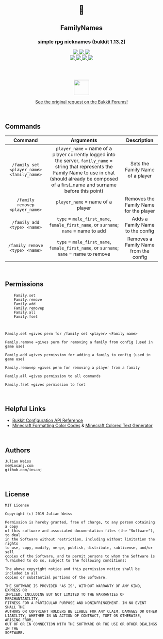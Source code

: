 <h1 align="center">
🏰
</h1>

<h2 align="center">
FamilyNames
</h2>

<h3 align="center">
simple rpg nicknames (bukkit 1.13.2)
</h3>

<p align="center">
  <a href="https://github.com/insanj/familynames/releases">
    <img src="https://img.shields.io/github/release/insanj/familynames.svg" />
  </a>

  <a href="https://github.com/insanj/familynames/releases">
    <img src="https://img.shields.io/github/release-date/insanj/familynames.svg" />
  </a>

  <a href="https://github.com/insanj/familynames/">
    <img src="https://img.shields.io/github/languages/code-size/insanj/familynames.svg" />
  </a>

  <br/>

  <a href="https://github.com/insanj/familynames/blob/master/LICENSE">
    <img src="https://img.shields.io/github/license/insanj/familynames.svg" />
  </a>

  <a href="https://jdk.java.net/">
    <img src="https://img.shields.io/badge/java-8-yellow.svg" />
  </a>

  <a href="https://getbukkit.org/download/craftbukkit">
    <img src="https://img.shields.io/badge/bukkit-1.13.2-purple.svg" />
  </a>

  <a href="https://github.com/insanj/familynames/releases">
    <img src="https://img.shields.io/badge/🚀-Download%20on%20Github-red.svg" />
  </a>
</p>

<br/><br/>

<p align="center">
<img src="https://pbs.twimg.com/profile_images/1205959797/bukkit_400x400.png" width="50" height="50" >
</p>

<p align="center">
<a href="https://bukkit.org/threads/familynames.478902/">See the original request on the Bukkit Forums!</a>
</p>

<br/>

<h2>Commands</h2>

| Command | Arguments | Description |
| :---: | :---: | :---: |
| `/family set <player_name> <family_name>` | `player_name` = name of a player currently logged into the server, `family_name` = string that represents the Family Name to use in chat (should already be composed of a first_name and surname before this point) | Sets the Family Name of a player |
| `/family removep <player_name>` | `player_name` = name of a player | Removes the Family Name for the player |
| `/family add <type> <name>` | `type` = `male_first_name`, `female_first_name`, or `surname`; `name` = name to add | Adds a Family Name to the config |
| `/family remove <type> <name>` | `type` = `male_first_name`, `female_first_name`, or `surname`; `name` = name to remove | Removes a Family Name from the config |


<br/>

<h2>Permissions</h2>

```
    Family.set
    Family.remove
    Family.add
    Family.removep
    Family.all
    Family.fset



Family.set =gives perm for /family set <player> <Family name>

Family.remove =gives perm for removing a family from config (used in game use)

Family.add =gives permission for adding a family to config (used in game use)

Family.removep =gives perm for removing a player from a family

Family.all =gives permission to all commands

Family.fset =gives permission to fset

```

<br/>

<h2>Helpful Links</h2>

- [Bukkit Configuration API Reference](https://bukkit.gamepedia.com/Configuration_API_Reference)
- [Minecraft Formatting Color Codes](https://minecraft.gamepedia.com/Formatting_codes#Color_codes) & [Minecraft Colored Text Generator](https://codepen.io/Rundik/pen/ggVemP)

<br/>

<h2>Authors</h2>

```
Julian Weiss
me@insanj.com
github.com/insanj
```

<br/>

<h2>License</h2>


```
MIT License

Copyright (c) 2019 Julian Weiss

Permission is hereby granted, free of charge, to any person obtaining a copy
of this software and associated documentation files (the "Software"), to deal
in the Software without restriction, including without limitation the rights
to use, copy, modify, merge, publish, distribute, sublicense, and/or sell
copies of the Software, and to permit persons to whom the Software is
furnished to do so, subject to the following conditions:

The above copyright notice and this permission notice shall be included in all
copies or substantial portions of the Software.

THE SOFTWARE IS PROVIDED "AS IS", WITHOUT WARRANTY OF ANY KIND, EXPRESS OR
IMPLIED, INCLUDING BUT NOT LIMITED TO THE WARRANTIES OF MERCHANTABILITY,
FITNESS FOR A PARTICULAR PURPOSE AND NONINFRINGEMENT. IN NO EVENT SHALL THE
AUTHORS OR COPYRIGHT HOLDERS BE LIABLE FOR ANY CLAIM, DAMAGES OR OTHER
LIABILITY, WHETHER IN AN ACTION OF CONTRACT, TORT OR OTHERWISE, ARISING FROM,
OUT OF OR IN CONNECTION WITH THE SOFTWARE OR THE USE OR OTHER DEALINGS IN THE
SOFTWARE.
```

